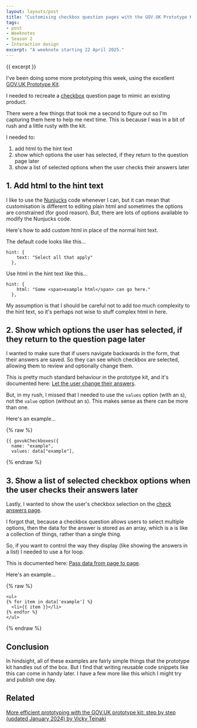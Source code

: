 ```yaml
---
layout: layouts/post
title: "Customising checkbox question pages with the GOV.UK Prototype Kit and Nunjucks"
tags:
- post
- Weeknotes
- Season 2
- Interaction design
excerpt: "A weeknote starting 22 April 2025."
--- 
```


{{ excerpt }}

I've been doing some more prototyping this week, using the excellent [GOV.UK Prototype Kit](https://prototype-kit.service.gov.uk/docs/).

I needed to recreate a [checkbox](https://design-system.service.gov.uk/components/checkboxes/) question page to mimic an existing product.

There were a few things that took me a second to figure out so I'm capturing them here to help me next time. This is because I was in a bit of rush and a little rusty with the kit.

I needed to:

1. add html to the hint text
2. show which options the user has selected, if they return to the question page later
3. show a list of selected options when the user checks their answers later

## 1. Add html to the hint text

I like to use the [Nunjucks](https://prototype-kit.service.gov.uk/docs/add-change-nunjucks-components) code whenever I can, but it can mean that customisation is different to editing plain html and sometimes the options are constrained (for good reason). But, there are lots of options available to modify the Nunjucks code.

Here's how to add custom html in place of the normal hint text.

The default code looks like this…

```
hint: {
    text: "Select all that apply"
  },
```

Use html in the hint text like this…

```
hint: {
    html: "Some <span>example html</span> can go here."
  },
```

My assumption is that I should be careful not to add too much complexity to the hint text, so it's perhaps not wise to stuff complex html in here.

## 2. Show which options the user has selected, if they return to the question page later

I wanted to make sure that if users navigate backwards in the form, that their answers are saved. So they can see which checkbox are selected, allowing them to review and optionally change them.

This is pretty much standard behaviour in the prototype kit, and it's documented here: [Let the user change their answers](https://prototype-kit.service.gov.uk/docs/make-first-prototype/let-user-change-answers).

But, in my rush, I missed that I needed to use the `values` option (with an s), not the `value` option (without an s). This makes sense as there can be more than one.

Here's an example…

{% raw %}
```
{{ govukCheckboxes({
  name: "example",
  values: data["example"],
```
{% endraw %}

## 3. Show a list of selected checkbox options when the user checks their answers later

Lastly, I wanted to show the user's checkbox selection on the [check answers page](https://design-system.service.gov.uk/patterns/check-answers/).

I forgot that, because a checkbox question allows users to select multiple options, then the data for the answer is stored as an array, which is a is like a collection of things, rather than a single thing.

So, if you want to control the way they display (like showing the answers in a list) I needed to use a for loop.

This is documented here: [Pass data from page to page](https://prototype-kit.service.gov.uk/docs/pass-data).

Here's an example…

{% raw %}
```
<ul>
{% for item in data['example'] %}
  <li>{{ item }}</li>
{% endfor %}
</ul>
```
{% endraw %}

## Conclusion

In hindsight, all of these examples are fairly simple things that the prototype kit handles out of the box. But I find that writing reusable code snippets like this can come in handy later. I have a few more like this which I might try and publish one day.

## Related

[More efficient prototyping with the GOV.UK prototype kit: step by step (updated January 2024) by Vicky Teinaki](https://www.vickyteinaki.com/blog/more-efficient-prototyping-with-the-gov-uk-prototype-kit-step-by-step/)
